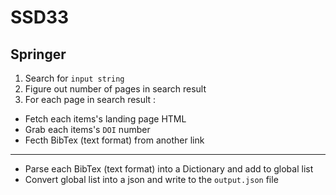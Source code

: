 # SSD33

## Springer
1. Search for `input string`
2. Figure out number of pages in search result
3. For each page in search result :
  - Fetch each items's landing page HTML
  - Grab each items's `DOI` number
  - Fecth BibTex (text format) from another link
---
- Parse each BibTex (text format) into a Dictionary and add to global list
- Convert global list into a json and write to the `output.json` file
